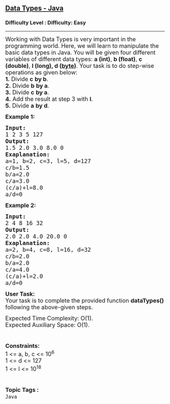 <h2><a href="https://www.geeksforgeeks.org/problems/data-types-java/1?page=1&status=unsolved&sortBy=accuracy">Data Types - Java</a></h2><h3>Difficulty Level : Difficulty: Easy</h3><hr><div class="problems_problem_content__Xm_eO"><p><span style="font-size: 18px;">Working with Data Types is very important in the programming world. Here, we will learn to manipulate the basic data types in Java. You will be given four different variables of different data types: <strong>a (int)</strong>, <strong>b (float)</strong>, <strong>c (double)</strong>, <strong>l (long)</strong><strong>, d (<a href="https://www.geeksforgeeks.org/data-types-in-java/">byte</a>)</strong>. Your task is to do step-wise operations as given below:<br><strong>1.</strong> Divide <strong>c</strong> <strong>by b</strong>.<br><strong>2.</strong> Divide <strong>b</strong> <strong>by a</strong>.<br><strong>3.</strong> Divide <strong>c</strong> <strong>by a</strong>.<br><strong>4.</strong> Add the result at step 3 with <strong>l</strong>.<br><strong>5.</strong> Divide <strong>a</strong> <strong>by d</strong>.</span></p>
<p><strong><span style="font-size: 18px;">Example 1:</span></strong></p>
<pre><span style="font-size: 18px;"><strong>Input:</strong>
1 2 3 5 127</span>
<span style="font-size: 18px;"><strong>Output:</strong></span>
<span style="font-size: 18px;">1.5 2.0 3.0 8.0 0</span>
<span style="font-size: 18px;"><strong>Exaplanation:</strong></span>
<span style="font-size: 18px;">a=1, b=2, c=3, l=5, d=127
c/b=1.5
b/a=2.0
c/a=3.0
(c/a)+l=8.0
a/d=0</span></pre>
<p><strong><span style="font-size: 18px;">Example 2:</span></strong></p>
<pre><span style="font-size: 18px;"><strong>Input:</strong>
2 4 8 16 32</span>
<span style="font-size: 18px;"><strong>Output:
</strong>2.0 2.0 4.0 20.0 0</span>
<span style="font-size: 18px;"><strong>Exaplanation:</strong></span>
<span style="font-size: 18px;">a=2, b=4, c=8, l=16, d=32
c/b=2.0
b/a=2.0
c/a=4.0
(c/a)+l=2.0
a/d=0</span></pre>
<p><span style="font-size: 18px;"><strong>User Task: </strong><br>Your task is to complete the provided function <strong>dataTypes()</strong> following the above-given steps.</span></p>
<p><span style="font-size: 18px;">Expected Time Complexity: O(1).<br></span><span style="font-size: 18px;">Expected Auxiliary Space: O(1).</span></p>
<p>&nbsp;</p>
<p><span style="font-size: 18px;"><strong>Constraints:</strong><br>1 &lt;= a, b, c &lt;= 10<sup>6</sup></span><br><span style="font-size: 18px;">1 &lt;= d &lt;= 127<br>1 &lt;= l &lt;= 10<sup>18</sup></span></p></div><br><p><span style=font-size:18px><strong>Topic Tags : </strong><br><code>Java</code>&nbsp;